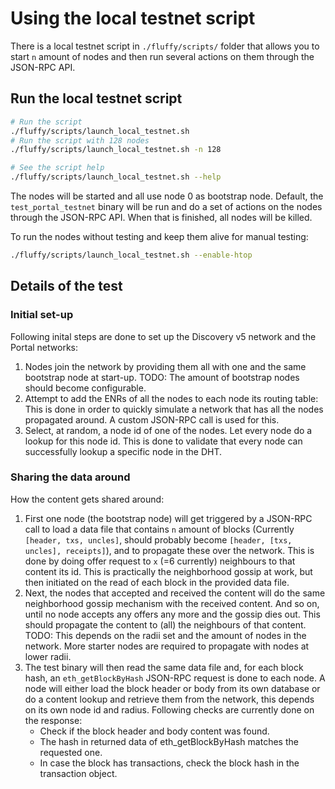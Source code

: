 # Using the local testnet script
There is a local testnet script in `./fluffy/scripts/` folder that allows you
to start `n` amount of nodes and then run several actions on them through
the JSON-RPC API.

## Run the local testnet script

```bash
# Run the script
./fluffy/scripts/launch_local_testnet.sh
# Run the script with 128 nodes
./fluffy/scripts/launch_local_testnet.sh -n 128

# See the script help
./fluffy/scripts/launch_local_testnet.sh --help
```

The nodes will be started and all use node 0 as bootstrap node.
Default, the `test_portal_testnet` binary will be run and do a set of actions
on the nodes through the JSON-RPC API. When that is finished, all nodes will be
killed.

To run the nodes without testing and keep them alive for manual testing:
```bash
./fluffy/scripts/launch_local_testnet.sh --enable-htop
```

## Details of the test

### Initial set-up

Following inital steps are done to set up the Discovery v5 network and the
Portal networks:
  1. Nodes join the network by providing them all with one and the same
  bootstrap node at start-up. TODO: The amount of bootstrap nodes should become
  configurable.
  2. Attempt to add the ENRs of all the nodes to each node its routing table:
  This is done in order to quickly simulate a network that has all the nodes
propagated around. A custom JSON-RPC call is used for this.
  3. Select, at random, a node id of one of the nodes. Let every node do a
  lookup for this node id.
  This is done to validate that every node can successfully lookup a specific
  node in the DHT.

### Sharing the data around

How the content gets shared around:

  1. First one node (the bootstrap node) will get triggered by a JSON-RPC call
  to load a data file that contains `n` amount of blocks (Currently
  `[header, txs, uncles]`, should probably become
  `[header, [txs, uncles], receipts]`), and to propagate these over the network.
  This is done by doing offer request to `x` (=6 currently) neighbours to that
  content its id. This is practically the neighborhood gossip at work, but then
  initiated on the read of each block in the provided data file.
  2. Next, the nodes that accepted and received the content will do the same
  neighborhood gossip mechanism with the received content. And so on, until no
  node accepts any offers any more and the gossip dies out. This should
  propagate the content to (all) the neighbours of that content. TODO: This
  depends on the radii set and the amount of nodes in the network. More starter
  nodes are required to propagate with nodes at lower radii.
  3. The test binary will then read the same data file and, for each block hash,
  an `eth_getBlockByHash` JSON-RPC request is done to each node. A node will
  either load the block header or body from its own database or do a content
  lookup and retrieve them from the network, this depends on its own node id and
  radius.
  Following checks are currently done on the response:
     * Check if the block header and body content was found.
     * The hash in returned data of eth_getBlockByHash matches the requested
     one.
     * In case the block has transactions, check the block hash in the
     transaction object.
